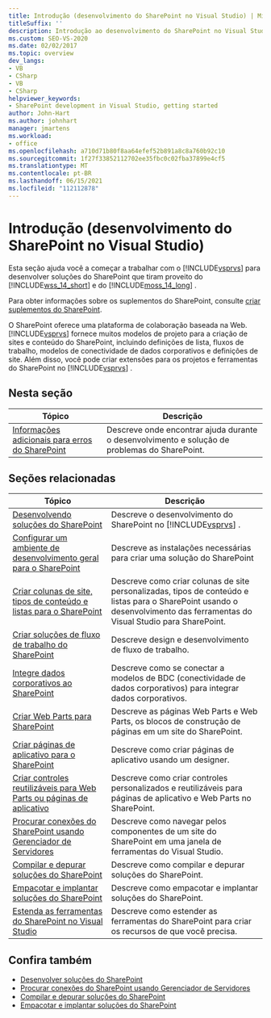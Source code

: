 ```yaml
---
title: Introdução (desenvolvimento do SharePoint no Visual Studio) | Microsoft Docs
titleSuffix: ''
description: Introdução ao desenvolvimento do SharePoint no Visual Studio. O SharePoint oferece uma plataforma de colaboração baseada na Web.
ms.custom: SEO-VS-2020
ms.date: 02/02/2017
ms.topic: overview
dev_langs:
- VB
- CSharp
- VB
- CSharp
helpviewer_keywords:
- SharePoint development in Visual Studio, getting started
author: John-Hart
ms.author: johnhart
manager: jmartens
ms.workload:
- office
ms.openlocfilehash: a710d71b80f8aa64efef52b891a8c8a760b92c10
ms.sourcegitcommit: 1f27f33852112702ee35fbc0c02fba37899e4cf5
ms.translationtype: MT
ms.contentlocale: pt-BR
ms.lasthandoff: 06/15/2021
ms.locfileid: "112112878"
---
```

# <a name="get-started-sharepoint-development-in-visual-studio"></a>Introdução (desenvolvimento do SharePoint no Visual Studio)

  Esta seção ajuda você a começar a trabalhar com o [!INCLUDE[vsprvs](../sharepoint/includes/vsprvs-md.md)] para desenvolver soluções do SharePoint que tiram proveito do [!INCLUDE[wss_14_short](../sharepoint/includes/wss-14-short-md.md)] e do [!INCLUDE[moss_14_long](../sharepoint/includes/moss-14-long-md.md)] .

 Para obter informações sobre os suplementos do SharePoint, consulte [criar suplementos do SharePoint](/sharepoint/dev/sp-add-ins/sharepoint-add-ins).

 O SharePoint oferece uma plataforma de colaboração baseada na Web. [!INCLUDE[vsprvs](../sharepoint/includes/vsprvs-md.md)] fornece muitos modelos de projeto para a criação de sites e conteúdo do SharePoint, incluindo definições de lista, fluxos de trabalho, modelos de conectividade de dados corporativos e definições de site. Além disso, você pode criar extensões para os projetos e ferramentas do SharePoint no [!INCLUDE[vsprvs](../sharepoint/includes/vsprvs-md.md)] .

## <a name="in-this-section"></a>Nesta seção

|Tópico|Descrição|
|-----------|-----------------|
|[Informações adicionais para erros do SharePoint](../sharepoint/additional-information-for-sharepoint-errors.md)|Descreve onde encontrar ajuda durante o desenvolvimento e solução de problemas do SharePoint.|

## <a name="related-sections"></a>Seções relacionadas

|Tópico|Descrição|
|-----------|-----------------|
|[Desenvolvendo soluções do SharePoint](../sharepoint/developing-sharepoint-solutions.md)|Descreve o desenvolvimento do SharePoint no [!INCLUDE[vsprvs](../sharepoint/includes/vsprvs-md.md)] .|
|[Configurar um ambiente de desenvolvimento geral para o SharePoint](/sharepoint/dev/general-development/set-up-a-general-development-environment-for-sharepoint)|Descreve as instalações necessárias para criar uma solução do SharePoint|
|[Criar colunas de site, tipos de conteúdo e listas para o SharePoint](../sharepoint/creating-site-columns-content-types-and-lists-for-sharepoint.md)|Descreve como criar colunas de site personalizadas, tipos de conteúdo e listas para o SharePoint usando o desenvolvimento das ferramentas do Visual Studio para SharePoint.|
|[Criar soluções de fluxo de trabalho do SharePoint](../sharepoint/creating-sharepoint-workflow-solutions.md)|Descreve design e desenvolvimento de fluxo de trabalho.|
|[Integre dados corporativos ao SharePoint](../sharepoint/integrating-business-data-into-sharepoint.md)|Descreve como se conectar a modelos de BDC (conectividade de dados corporativos) para integrar dados corporativos.|
|[Criar Web Parts para SharePoint](../sharepoint/creating-web-parts-for-sharepoint.md)|Descreve as páginas Web Parts e Web Parts, os blocos de construção de páginas em um site do SharePoint.|
|[Criar páginas de aplicativo para o SharePoint](../sharepoint/creating-application-pages-for-sharepoint.md)|Descreve como criar páginas de aplicativo usando um designer.|
|[Criar controles reutilizáveis para Web Parts ou páginas de aplicativo](../sharepoint/creating-reusable-controls-for-web-parts-or-application-pages.md)|Descreve como criar controles personalizados e reutilizáveis para páginas de aplicativo e Web Parts no SharePoint.|
|[Procurar conexões do SharePoint usando Gerenciador de Servidores](../sharepoint/browsing-sharepoint-connections-using-server-explorer.md)|Descreve como navegar pelos componentes de um site do SharePoint em uma janela de ferramentas do Visual Studio.|
|[Compilar e depurar soluções do SharePoint](../sharepoint/building-and-debugging-sharepoint-solutions.md)|Descreve como compilar e depurar soluções do SharePoint.|
|[Empacotar e implantar soluções do SharePoint](../sharepoint/packaging-and-deploying-sharepoint-solutions.md)|Descreve como empacotar e implantar soluções do SharePoint.|
|[Estenda as ferramentas do SharePoint no Visual Studio](../sharepoint/extending-the-sharepoint-tools-in-visual-studio.md)|Descreve como estender as ferramentas do SharePoint para criar os recursos de que você precisa.|

## <a name="see-also"></a>Confira também

- [Desenvolver soluções do SharePoint](../sharepoint/developing-sharepoint-solutions.md)
- [Procurar conexões do SharePoint usando Gerenciador de Servidores](../sharepoint/browsing-sharepoint-connections-using-server-explorer.md)
- [Compilar e depurar soluções do SharePoint](../sharepoint/building-and-debugging-sharepoint-solutions.md)
- [Empacotar e implantar soluções do SharePoint](../sharepoint/packaging-and-deploying-sharepoint-solutions.md)
